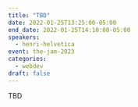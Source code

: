 ```yaml
---
title: "TBD"
date: 2022-01-25T13:25:00-05:00
end_date: 2022-01-25T14:10:00-05:00
speakers:
  - henri-helvetica
event: the-jam-2023
categories:
  - webdev
draft: false
---
```


TBD

